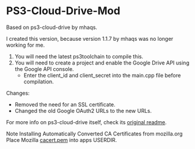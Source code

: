 # PS3-Cloud-Drive-Mod
Based on ps3-cloud-drive by mhaqs.

I created this version, because version 1.1.7 by mhaqs was no longer working for me.

1. You will need the latest ps3toolchain to compile this.
2. You will need to create a project and enable the Google Drive API using the Google API console. 
	- Enter the client_id and client_secret into the main.cpp file before compilation.

Changes:
- Removed the need for an SSL certificate.
- Changed the old Google OAuth2 URLs to the new URLs.


For more info on ps3-cloud-drive itself, check its [original readme](README_Original.md).

Note
Installing Automatically Converted CA Certificates from mozilla.org
 Place Mozilla [cacert.pem](https://curl.haxx.se/ca/cacert.pem) into apps USERDIR.
